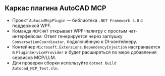 ## Каркас плагина AutoCAD MCP

- Проект `AutocadMcpPlugin` — библиотека `.NET Framework 4.8` с поддержкой WPF.
- Команда `MCPCHAT` открывает WPF-палитру с простым чат-интерфейсом. Ответ генерируется через заглушку `ConversationCoordinator`, подключённую к DI-контейнеру.
- Контейнер `Microsoft.Extensions.DependencyInjection` настраивается в `PluginServiceProvider` и будет расширяться по мере добавления сервисов MCP/LLM.
- Для проверки сборки используйте `dotnet build Autocad_MCP_Test.sln`.